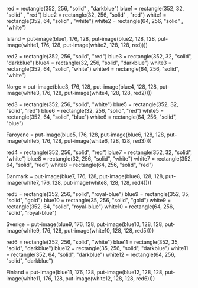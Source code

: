 red = rectangle(352, 256, "solid" , "darkblue")
blue1 = rectangle(352, 32, "solid" , "red")
blue2 = rectangle(32, 256, "solid" , "red")
white1 = rectangle(352, 64, "solid" , "white")
white2 = rectangle(64, 256, "solid" , "white")


Island =
  put-image(blue1, 176, 128,
    put-image(blue2, 128, 128,
      put-image(white1, 176, 128,
        put-image(white2, 128, 128,
          red))))

red2 = rectangle(352, 256, "solid", "red")
blue3 = rectangle(352, 32, "solid", "darkblue")
blue4 = rectangle(32, 256, "solid", "darkblue")
white3 = rectangle(352, 64, "solid", "white")
white4 = rectangle(64, 256, "solid", "white")

Norge =
  put-image(blue3, 176, 128,
    put-image(blue4, 128, 128,
      put-image(white3, 176, 128,
        put-image(white4, 128, 128,
          red2))))


red3 = rectangle(352, 256, "solid", "white")
blue5 = rectangle(352, 32, "solid", "red")
blue6 = rectangle(32, 256, "solid", "red")
white5 = rectangle(352, 64, "solid", "blue")
white6 = rectangle(64, 256, "solid", "blue")

Faroyene =
  put-image(blue5, 176, 128,
    put-image(blue6, 128, 128,
      put-image(white5, 176, 128,
        put-image(white6, 128, 128,
          red3))))


red4 = rectangle(352, 256, "solid", "red")
blue7 = rectangle(352, 32, "solid", "white")
blue8 = rectangle(32, 256, "solid", "white")
white7 = rectangle(352, 64, "solid", "red")
white8 = rectangle(64, 256, "solid", "red")

Danmark =
  put-image(blue7, 176, 128,
    put-image(blue8, 128, 128,
      put-image(white7, 176, 128,
        put-image(white8, 128, 128,
          red4))))


red5 = rectangle(352, 256, "solid", "royal-blue")
blue9 = rectangle(352, 35, "solid", "gold")
blue10 = rectangle(35, 256, "solid", "gold")
white9 = rectangle(352, 64, "solid", "royal-blue")
white10 = rectangle(64, 256, "solid", "royal-blue")

Sverige =
  put-image(blue9, 176, 128,
    put-image(blue10, 128, 128,
      put-image(white9, 176, 128,
        put-image(white10, 128, 128,
          red5))))

red6 = rectangle(352, 256, "solid", "white")
blue11 = rectangle(352, 35, "solid", "darkblue")
blue12 = rectangle(35, 256, "solid", "darkblue")
white11 = rectangle(352, 64, "solid", "darkblue")
white12 = rectangle(64, 256, "solid", "darkblue")

Finland =
  put-image(blue11, 176, 128,
    put-image(blue12, 128, 128,
      put-image(white11, 176, 128,
        put-image(white12, 128, 128,
          red6))))
